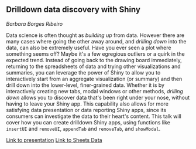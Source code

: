 ## Drilldown data discovery with Shiny
_Barbara Borges Ribeiro_

Data science is often thought as _building up_ from data. However there are many cases where going the other away around, and _drilling down_ into the data, can also be extremely useful. Have you ever seen a plot where something seems off? Maybe it's a few egregious outliers or a quirk in the expected trend. Instead of going back to the drawing board immediately, returning to the spreadsheets of data and trying other visualizations and summaries, you can leverage the power of Shiny to allow you to interactively start from an aggregate visualization (or summary) and then drill down into the lower-level, finer-grained data. Whether it is by interactively creating new tabs, modal windows or other methods, _drilling down_ allows you to discover data that's been right under your nose, without having to leave your Shiny app. This capability also allows for more satisfying data presentation or data reporting Shiny apps, since its consumers can investigate the data to their heart's content. This talk will cover how you can create drilldown Shiny apps, using functions like `insertUI` and `removeUI`, `appendTab` and `removeTab`, and `showModal`.

[Link to presentation](https://rawgit.com/bborgesr/rstudio-conf-2018/master/presentation/presentation.html)
[Link to Sheets Data](https://docs.google.com/spreadsheets/d/1j-MysIF2mzuuD2u-E3JuWvRLIwCCIvx3_OxLYNIhQZU/edit?usp=sharing)
<!-- the rstudio::conf template is 16:9 0 make sure mine is too! -->
